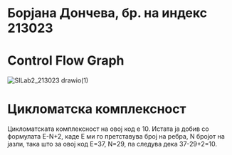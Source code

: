 # Борјана Дончева, бр. на индекс 213023
# Control Flow Graph


![SILab2_213023 drawio(1)](https://github.com/borjanadonceva15/SI_2023_lab2_213023/assets/101622176/05df799f-b95c-4470-98b7-f17ed842f2fd)

# Цикломатска комплексност
Цикломатската комплексност на овој код е 10. Истата ја добив со формулата E-N+2, каде Е ми го претставува број на ребра, N бројот на јазли, така што за овој код
Е=37, N=29, па следува дека 37-29+2=10.
